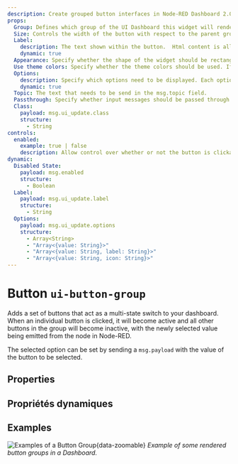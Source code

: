 ```yaml
---
description: Create grouped button interfaces in Node-RED Dashboard 2.0 for efficient action management.
props:
  Group: Defines which group of the UI Dashboard this widget will render in.
  Size: Controls the width of the button with respect to the parent group. Maximum value is the width of the group.
  Label:
    description: The text shown within the button.  Html content is allowed.
    dynamic: true
  Appearance: Specify whether the shape of the widget should be rectangular or have rounded corners.
  Use theme colors: Specify whether the theme colors should be used. If not active, custom colors can be specified for each option separately.
  Options:
    description: Specify which options need to be displayed. Each option can specify a label, icon, value and color.  Html content is allowed for the labels.
    dynamic: true
  Topic: The text that needs to be send in the msg.topic field.
  Passthrough: Specify whether input messages should be passed through as output messages.
  Class:
    payload: msg.ui_update.class
    structure:
      - String
controls:
  enabled:
    example: true | false
    description: Allow control over whether or not the button is clickable.
dynamic:
  Disabled State:
    payload: msg.enabled
    structure:
      - Boolean
  Label:
    payload: msg.ui_update.label
    structure:
      - String
  Options:
    payload: msg.ui_update.options
    structure:
      - Array<String>
      - "Array<{value: String}>"
      - "Array<{value: String, label: String}>"
      - "Array<{value: String, icon: String}>"
---
```


<script setup>
    import AddedIn from '../../components/AddedIn.vue';
    import TryDemo from "./../../components/TryDemo.vue"
</script>

<TryDemo href="button-group">

# Button `ui-button-group` <AddedIn version="1.3.0" />

</TryDemo>

Adds a set of buttons that act as a multi-state switch to your dashboard. When an individual button is clicked, it will become active and all other buttons in the group will become inactive, with the newly selected value being emitted from the node in Node-RED.

The selected option can be set by sending a `msg.payload` with the value of the button to be selected.

## Properties

<PropsTable/>

## Propriétés dynamiques

<DynamicPropsTable/>

## Examples

![Examples of a Button Group](/images/node-examples/ui-button-group.png "Example of a Button Group"){data-zoomable}
_Example of some rendered button groups in a Dashboard._
